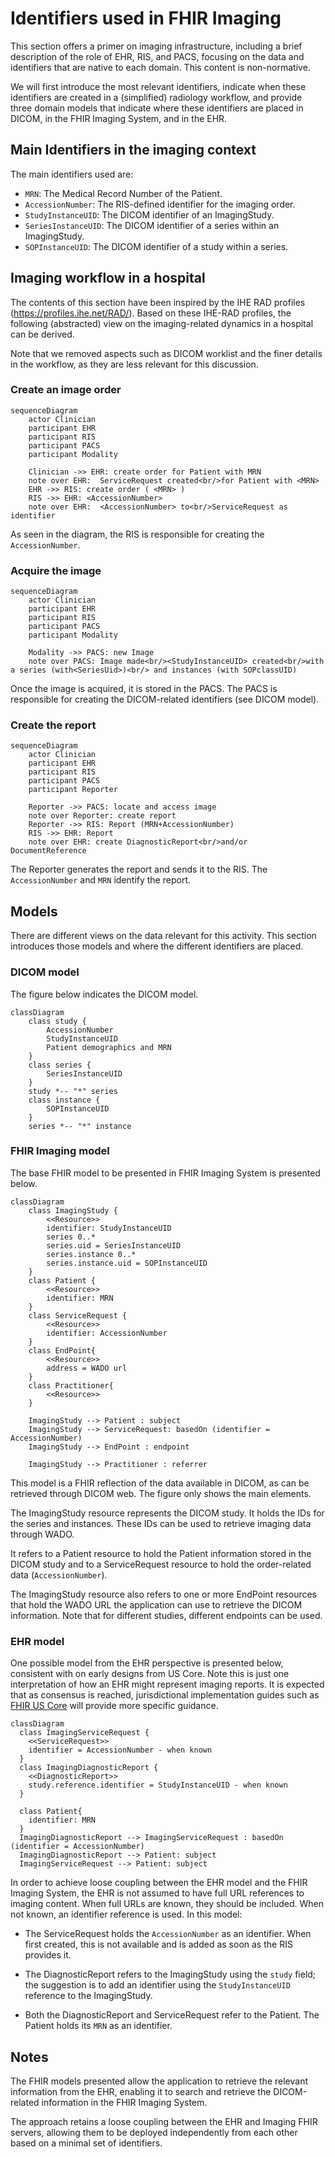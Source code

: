 # Identifiers used in FHIR Imaging

This section offers a primer on imaging infrastructure, including a brief description of the role of EHR, RIS, and PACS, focusing on the data and identifiers that are native to each domain. This content is non-normative.

We will first introduce the most relevant identifiers, indicate when these identifiers are created in a (simplified) radiology workflow, and provide three domain models that indicate where these identifiers are placed in DICOM, in the FHIR Imaging System, and in the EHR.

## Main Identifiers in the imaging context

The main identifiers used are:

- `MRN`: The Medical Record Number of the Patient.
- `AccessionNumber`: The RIS-defined identifier for the imaging order.
- `StudyInstanceUID`: The DICOM identifier of an ImagingStudy.
- `SeriesInstanceUID`: The DICOM identifier of a series within an ImagingStudy.
- `SOPInstanceUID`: The DICOM identifier of a study within a series.

## Imaging workflow in a hospital

The contents of this section have been inspired by the IHE RAD profiles (https://profiles.ihe.net/RAD/). Based on these IHE-RAD profiles, the following (abstracted) view on the imaging-related dynamics in a hospital can be derived.

Note that we removed aspects such as DICOM worklist and the finer details in the workflow, as they are less relevant for this discussion.

### Create an image order

```mermaid
sequenceDiagram
    actor Clinician
    participant EHR
    participant RIS
    participant PACS
    participant Modality

    Clinician ->> EHR: create order for Patient with MRN
    note over EHR:  ServiceRequest created<br/>for Patient with <MRN>
    EHR ->> RIS: create order ( <MRN> )
    RIS ->> EHR: <AccessionNumber>
    note over EHR:  <AccessionNumber> to<br/>ServiceRequest as identifier
```

As seen in the diagram, the RIS is responsible for creating the `AccessionNumber`.

### Acquire the image

```mermaid
sequenceDiagram
    actor Clinician
    participant EHR
    participant RIS
    participant PACS
    participant Modality

    Modality ->> PACS: new Image
    note over PACS: Image made<br/><StudyInstanceUID> created<br/>with a series (with<SeriesUid>)<br/> and instances (with SOPclassUID)
```

Once the image is acquired, it is stored in the PACS. The PACS is responsible for creating the DICOM-related identifiers (see DICOM model).

### Create the report

```mermaid
sequenceDiagram
    actor Clinician
    participant EHR
    participant RIS
    participant PACS
    participant Reporter

    Reporter ->> PACS: locate and access image
    note over Reporter: create report
    Reporter ->> RIS: Report (MRN+AccessionNumber)
    RIS ->> EHR: Report
    note over EHR: create DiagnosticReport<br/>and/or DocumentReference
```

The Reporter generates the report and sends it to the RIS. The `AccessionNumber` and `MRN` identify the report.

## Models

There are different views on the data relevant for this activity. This section introduces those models and where the different identifiers are placed.

### DICOM model

The figure below indicates the DICOM model.

```mermaid
classDiagram
    class study {
        AccessionNumber
        StudyInstanceUID
        Patient demographics and MRN
    }
    class series {
        SeriesInstanceUID
    }
    study *-- "*" series
    class instance {
        SOPInstanceUID
    }
    series *-- "*" instance
```

### FHIR Imaging model

The base FHIR model to be presented in FHIR Imaging System is presented below.

```mermaid
classDiagram
    class ImagingStudy {
        <<Resource>>
        identifier: StudyInstanceUID
        series 0..*
        series.uid = SeriesInstanceUID
        series.instance 0..*
        series.instance.uid = SOPInstanceUID
    }
    class Patient {
        <<Resource>>
        identifier: MRN
    }
    class ServiceRequest {
        <<Resource>>
        identifier: AccessionNumber
    }
    class EndPoint{
        <<Resource>>
        address = WADO url
    }
    class Practitioner{
        <<Resource>>
    }

    ImagingStudy --> Patient : subject
    ImagingStudy --> ServiceRequest: basedOn (identifier = AccessionNumber)
    ImagingStudy --> EndPoint : endpoint

    ImagingStudy --> Practitioner : referrer
```

This model is a FHIR reflection of the data available in DICOM, as can be retrieved through DICOM web. The figure only shows the main elements.

The ImagingStudy resource represents the DICOM study. It holds the IDs for the series and instances. These IDs can be used to retrieve imaging data through WADO.

It refers to a Patient resource to hold the Patient information stored in the DICOM study and to a ServiceRequest resource to hold the order-related data (`AccessionNumber`).

The ImagingStudy resource also refers to one or more EndPoint resources that hold the WADO URL the application can use to retrieve the DICOM information. Note that for different studies, different endpoints can be used.

### EHR model

One possible model from the EHR perspective is presented below, consistent with on early designs from US Core.  Note this is just one interpretation of how an EHR might represent imaging reports. It is expected that as consensus is reached, jurisdictional implementation guides such as [FHIR US Core](https://www.hl7.org/fhir/us/core/) will provide more specific guidance.


```mermaid
classDiagram
  class ImagingServiceRequest { 
    <<ServiceRequest>>
    identifier = AccessionNumber - when known
  }
  class ImagingDiagnosticReport { 
    <<DiagnosticReport>>
    study.reference.identifier = StudyInstanceUID - when known
  }

  class Patient{
    identifier: MRN
  }
  ImagingDiagnosticReport --> ImagingServiceRequest : basedOn (identifier = AccessionNumber)
  ImagingDiagnosticReport --> Patient: subject
  ImagingServiceRequest --> Patient: subject
```


In order to achieve loose coupling between the EHR model and the FHIR Imaging System, the EHR is not assumed to have full URL references to imaging content. When full URLs are known, they should be included. When not known, an identifier reference is used. In this model:

* The ServiceRequest holds the `AccessionNumber` as an identifier. When first created, this is not available and is added as soon as the RIS provides it.

* The DiagnosticReport refers to the ImagingStudy using the `study` field; the suggestion is to add an identifier using the `StudyInstanceUID` reference to the ImagingStudy.

* Both the DiagnosticReport and ServiceRequest refer to the Patient. The Patient holds its `MRN` as an identifier.

## Notes

The FHIR models presented allow the application to retrieve the relevant information from the EHR, enabling it to search and retrieve the DICOM-related information in the FHIR Imaging System.

The approach retains a loose coupling between the EHR and Imaging FHIR servers, allowing them to be deployed independently from each other based on a minimal set of identifiers.
  
